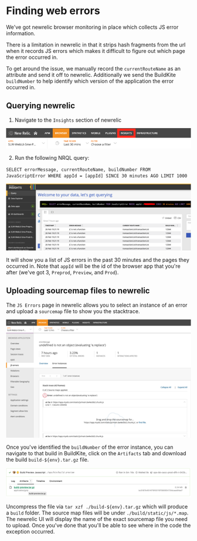 # Finding web errors

We've got newrelic browser monitoring in place which collects JS error information.

There is a limitation in newrelic in that it strips hash fragments from the url when it records JS errors which makes it difficult to figure out which page the error occurred in.

To get around the issue, we manually record the `currentRouteName` as an attribute and send it off to newrelic. Additionally we send the BuildKite `buildNumber` to help identify which version of the application the error occurred in.

## Querying newrelic

1. Navigate to the `Insights` section of newrelic

![insights](images/newrelic-insights.png)

2. Run the following NRQL query:

`SELECT errorMessage, currentRouteName, buildNumber FROM JavaScriptError WHERE appId = [appId] SINCE 30 minutes AGO LIMIT 1000`

![query](images/newrelic-query.png)

It will show you a list of JS errors in the past 30 minutes and the pages they occurred in.
Note that `appId` will be the id of the browser app that you're after (we've got 3, `Preprod`, `Preview`, and `Prod`).

## Uploading sourcemap files to newrelic

The `JS Errors` page in newrelic allows you to select an instance of an error and upload a `sourcemap` file to show you the stacktrace.

![error instance](images/newrelic-error-instance.png)

Once you've identified the `buildNumber` of the error instance, you can navigate to that build in BuildKite, click on the `Artifacts` tab and download the build `build-${env}.tar.gz` file.

![buildkite artifact](images/buildkite-artifact.png)

Uncompress the file via `tar xzf ./build-${env}.tar.gz` which will produce a `build` folder. The source map files will be under `./build/static/js/*.map`. The newrelic UI will display the name of the exact sourcemap file you need to upload. Once you've done that you'll be able to see where in the code the exception occurred.
